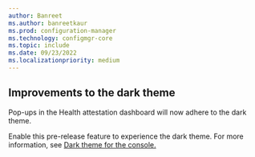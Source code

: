 ```yaml
---
author: Banreet
ms.author: banreetkaur
ms.prod: configuration-manager
ms.technology: configmgr-core
ms.topic: include
ms.date: 09/23/2022
ms.localizationpriority: medium
---
```


## <a name="bkmk_improvements-to-the-dark-theme"></a> Improvements to the dark theme
<!--15346075-->
Pop-ups in the Health attestation dashboard will now adhere to the dark theme.

Enable this pre-release feature to experience the dark theme. For more information, see [Dark theme for the console.](../../../../../core/servers/manage/admin-console.md#bkmk_dark)
